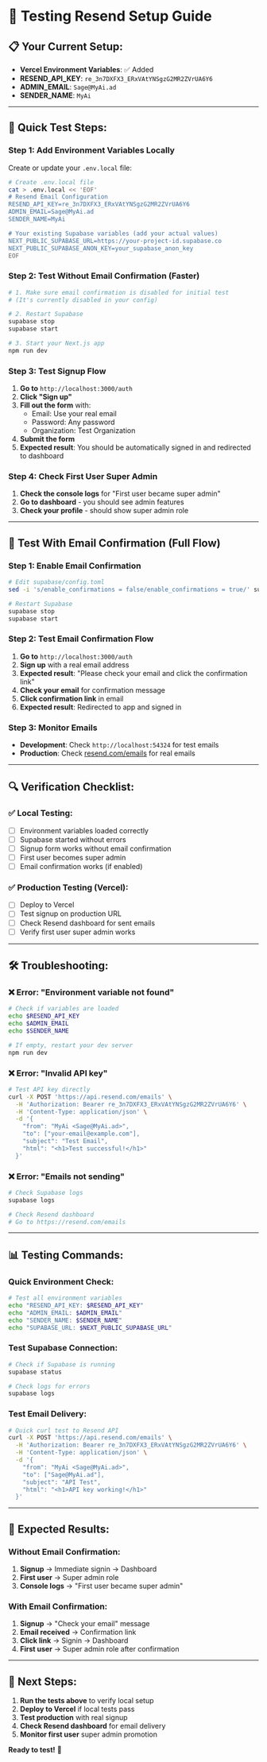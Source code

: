 # 🧪 Testing Resend Setup Guide

## 📋 **Your Current Setup:**
- **Vercel Environment Variables**: ✅ Added
- **RESEND_API_KEY**: `re_3n7DXFX3_ERxVAtYNSgzG2MR2ZVrUA6Y6`
- **ADMIN_EMAIL**: `Sage@MyAi.ad`
- **SENDER_NAME**: `MyAi`

---

## 🏃 **Quick Test Steps:**

### **Step 1: Add Environment Variables Locally**

Create or update your `.env.local` file:

```bash
# Create .env.local file
cat > .env.local << 'EOF'
# Resend Email Configuration
RESEND_API_KEY=re_3n7DXFX3_ERxVAtYNSgzG2MR2ZVrUA6Y6
ADMIN_EMAIL=Sage@MyAi.ad
SENDER_NAME=MyAi

# Your existing Supabase variables (add your actual values)
NEXT_PUBLIC_SUPABASE_URL=https://your-project-id.supabase.co
NEXT_PUBLIC_SUPABASE_ANON_KEY=your_supabase_anon_key
EOF
```

### **Step 2: Test Without Email Confirmation (Faster)**

```bash
# 1. Make sure email confirmation is disabled for initial test
# (It's currently disabled in your config)

# 2. Restart Supabase
supabase stop
supabase start

# 3. Start your Next.js app
npm run dev
```

### **Step 3: Test Signup Flow**

1. **Go to** `http://localhost:3000/auth`
2. **Click "Sign up"**
3. **Fill out the form** with:
   - Email: Use your real email
   - Password: Any password
   - Organization: Test Organization
4. **Submit the form**
5. **Expected result**: You should be automatically signed in and redirected to dashboard

### **Step 4: Check First User Super Admin**

1. **Check the console logs** for "First user became super admin"
2. **Go to dashboard** - you should see admin features
3. **Check your profile** - should show super admin role

---

## 📧 **Test With Email Confirmation (Full Flow)**

### **Step 1: Enable Email Confirmation**

```bash
# Edit supabase/config.toml
sed -i 's/enable_confirmations = false/enable_confirmations = true/' supabase/config.toml

# Restart Supabase
supabase stop
supabase start
```

### **Step 2: Test Email Confirmation Flow**

1. **Go to** `http://localhost:3000/auth`
2. **Sign up** with a real email address
3. **Expected result**: "Please check your email and click the confirmation link"
4. **Check your email** for confirmation message
5. **Click confirmation link** in email
6. **Expected result**: Redirected to app and signed in

### **Step 3: Monitor Emails**

- **Development**: Check `http://localhost:54324` for test emails
- **Production**: Check [resend.com/emails](https://resend.com/emails) for real emails

---

## 🔍 **Verification Checklist:**

### **✅ Local Testing:**
- [ ] Environment variables loaded correctly
- [ ] Supabase started without errors
- [ ] Signup form works without email confirmation
- [ ] First user becomes super admin
- [ ] Email confirmation works (if enabled)

### **✅ Production Testing (Vercel):**
- [ ] Deploy to Vercel
- [ ] Test signup on production URL
- [ ] Check Resend dashboard for sent emails
- [ ] Verify first user super admin works

---

## 🛠️ **Troubleshooting:**

### **❌ Error: "Environment variable not found"**
```bash
# Check if variables are loaded
echo $RESEND_API_KEY
echo $ADMIN_EMAIL
echo $SENDER_NAME

# If empty, restart your dev server
npm run dev
```

### **❌ Error: "Invalid API key"**
```bash
# Test API key directly
curl -X POST 'https://api.resend.com/emails' \
  -H 'Authorization: Bearer re_3n7DXFX3_ERxVAtYNSgzG2MR2ZVrUA6Y6' \
  -H 'Content-Type: application/json' \
  -d '{
    "from": "MyAi <Sage@MyAi.ad>",
    "to": ["your-email@example.com"],
    "subject": "Test Email",
    "html": "<h1>Test successful!</h1>"
  }'
```

### **❌ Error: "Emails not sending"**
```bash
# Check Supabase logs
supabase logs

# Check Resend dashboard
# Go to https://resend.com/emails
```

---

## 📊 **Testing Commands:**

### **Quick Environment Check:**
```bash
# Test all environment variables
echo "RESEND_API_KEY: $RESEND_API_KEY"
echo "ADMIN_EMAIL: $ADMIN_EMAIL"
echo "SENDER_NAME: $SENDER_NAME"
echo "SUPABASE_URL: $NEXT_PUBLIC_SUPABASE_URL"
```

### **Test Supabase Connection:**
```bash
# Check if Supabase is running
supabase status

# Check logs for errors
supabase logs
```

### **Test Email Delivery:**
```bash
# Quick curl test to Resend API
curl -X POST 'https://api.resend.com/emails' \
  -H 'Authorization: Bearer re_3n7DXFX3_ERxVAtYNSgzG2MR2ZVrUA6Y6' \
  -H 'Content-Type: application/json' \
  -d '{
    "from": "MyAi <Sage@MyAi.ad>",
    "to": ["Sage@MyAi.ad"],
    "subject": "API Test",
    "html": "<h1>API key working!</h1>"
  }'
```

---

## 🎯 **Expected Results:**

### **Without Email Confirmation:**
1. **Signup** → Immediate signin → Dashboard
2. **First user** → Super admin role
3. **Console logs** → "First user became super admin"

### **With Email Confirmation:**
1. **Signup** → "Check your email" message
2. **Email received** → Confirmation link
3. **Click link** → Signin → Dashboard
4. **First user** → Super admin role after confirmation

---

## 🚀 **Next Steps:**

1. **Run the tests above** to verify local setup
2. **Deploy to Vercel** if local tests pass
3. **Test production** with real signup
4. **Check Resend dashboard** for email delivery
5. **Monitor first user** super admin promotion

**Ready to test!** 🎉 